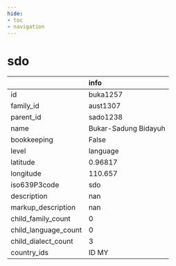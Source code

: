 ```yaml
---
hide:
- toc
- navigation
---
```

# sdo
|                      | info                 |
|:---------------------|:---------------------|
| id                   | buka1257             |
| family_id            | aust1307             |
| parent_id            | sado1238             |
| name                 | Bukar-Sadung Bidayuh |
| bookkeeping          | False                |
| level                | language             |
| latitude             | 0.96817              |
| longitude            | 110.657              |
| iso639P3code         | sdo                  |
| description          | nan                  |
| markup_description   | nan                  |
| child_family_count   | 0                    |
| child_language_count | 0                    |
| child_dialect_count  | 3                    |
| country_ids          | ID MY                |